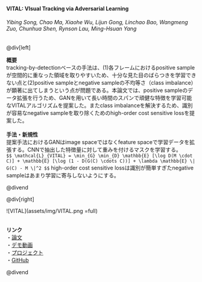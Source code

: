 #### VITAL: VIsual Tracking via Adversarial Learning
###### Yibing Song, Chao Ma, Xiaohe Wu, Lijun Gong, Linchao Bao, Wangmeng Zuo, Chunhua Shen, Rynson Lau, Ming-Hsuan Yang

@div[left]

__概要__<br>
tracking-by-detectionベースの手法は、(1)各フレームにおけるpositive sampleが空間的に重なった領域を取りやすいため、十分な見た目のばらつきを学習できない点と(2)positive sampleとnegative sampleの不均等さ（class imbalance）が顕著に出てしまうという点が問題である。本論文では、positive sampleのデータ拡張を行うため、GANを用いて長い時間のスパンで頑健な特徴を学習可能なVITALアルゴリズムを提案した。またclass imbalanceを解決するため、識別が容易なnegative sampleを取り除くためのhigh-order cost sensitive lossを提案した。<br><br>
__手法・新規性__<br>
提案手法におけるGANはimage spaceではなくfeature spaceで学習データを拡張する。CNNで抽出した特徴量に対して重みを付けるマスクを学習する。<br>
`$$ \mathcal{L}_{VITAL} = \min_{G} \min_{D} \mathbb{E} [\log D(M \cdot C)] + \mathbb{E} [\log (1 - D(G(C) \cdots C))] + \lambda \mathbb{E} \| G(C) - M \|^2 $$`
high-order cost sensitive lossは識別が簡単すぎたnegative sampleはあまり学習に寄与しないようにする。<br>

@divend

@div[right]

![VITAL](assets/img/VITAL.png =full)<br>
<br>

__リンク__<br>
・[論文](https://arxiv.org/pdf/1804.04273.pdf)<br>
・[デモ動画](https://youtu.be/uGMoOom6_90)<br>
・[プロジェクト](https://ybsong00.github.io/cvpr18_tracking/index)<br>
・[GitHub](https://github.com/ybsong00/Vital_release)<br>

@divend